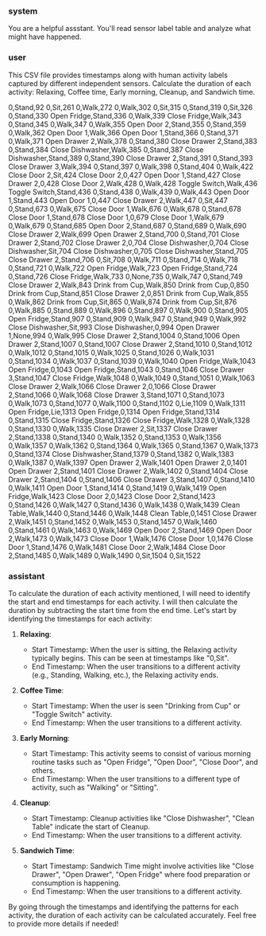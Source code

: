 ### system
You are a helpful assstant. You'll read sensor label table and analyze what might have happened.
### user

This CSV file provides timestamps along with human activity labels captured by different independent sensors.
Calculate the duration of each activity: Relaxing, Coffee time, Early morning, Cleanup, and Sandwich time.
    
0,Stand,92
0,Sit,261
0,Walk,272
0,Walk,302
0,Sit,315
0,Stand,319
0,Sit,326
0,Stand,330
Open Fridge,Stand,336
0,Walk,339
Close Fridge,Walk,343
0,Stand,345
0,Walk,347
0,Walk,355
Open Door 2,Stand,355
0,Stand,359
0,Walk,362
Open Door 1,Walk,366
Open Door 1,Stand,366
0,Stand,371
0,Walk,371
Open Drawer 2,Walk,378
0,Stand,380
Close Drawer 2,Stand,383
0,Stand,384
Close Dishwasher,Walk,385
0,Stand,387
Close Dishwasher,Stand,389
0,Stand,390
Close Drawer 2,Stand,391
0,Stand,393
Close Drawer 3,Walk,394
0,Stand,397
0,Walk,398
0,Stand,404
0,Walk,422
Close Door 2,Sit,424
Close Door 2,0,427
Open Door 1,Stand,427
Close Drawer 2,0,428
Close Door 2,Walk,428
0,Walk,428
Toggle Switch,Walk,436
Toggle Switch,Stand,436
0,Stand,438
0,Walk,439
0,Walk,443
Open Door 1,Stand,443
Open Door 1,0,447
Close Drawer 2,Walk,447
0,Sit,447
0,Stand,673
0,Walk,675
Close Door 1,Walk,676
0,Walk,678
0,Stand,678
Close Door 1,Stand,678
Close Door 1,0,679
Close Door 1,Walk,679
0,Walk,679
0,Stand,685
Open Door 2,Stand,687
0,Stand,689
0,Walk,690
Close Drawer 2,Walk,699
Open Drawer 2,Stand,700
0,Stand,701
Close Drawer 2,Stand,702
Close Drawer 2,0,704
Close Dishwasher,0,704
Close Dishwasher,Sit,704
Close Dishwasher,0,705
Close Dishwasher,Stand,705
Close Drawer 2,Stand,706
0,Sit,708
0,Walk,711
0,Stand,714
0,Walk,718
0,Stand,721
0,Walk,722
Open Fridge,Walk,723
Open Fridge,Stand,724
0,Stand,726
Close Fridge,Walk,733
0,None,735
0,Walk,747
0,Stand,749
Close Drawer 2,Walk,843
Drink from Cup,Walk,850
Drink from Cup,0,850
Drink from Cup,Stand,851
Close Drawer 2,0,851
Drink from Cup,Walk,855
0,Walk,862
Drink from Cup,Sit,865
0,Walk,874
Drink from Cup,Sit,876
0,Walk,885
0,Stand,889
0,Walk,896
0,Stand,897
0,Walk,900
0,Stand,905
Open Fridge,Stand,907
0,Stand,909
0,Walk,947
0,Stand,949
0,Walk,992
Close Dishwasher,Sit,993
Close Dishwasher,0,994
Open Drawer 1,None,994
0,Walk,995
Close Drawer 2,Stand,1004
0,Stand,1006
Open Drawer 2,Stand,1007
0,Stand,1007
Close Drawer 2,Stand,1010
0,Stand,1012
0,Walk,1012
0,Stand,1015
0,Walk,1025
0,Stand,1026
0,Walk,1031
0,Stand,1034
0,Walk,1037
0,Stand,1039
0,Walk,1040
Open Fridge,Walk,1043
Open Fridge,0,1043
Open Fridge,Stand,1043
0,Stand,1046
Close Drawer 3,Stand,1047
Close Fridge,Walk,1048
0,Walk,1049
0,Stand,1051
0,Walk,1063
Close Drawer 2,Walk,1066
Close Drawer 2,0,1066
Close Drawer 2,Stand,1066
0,Walk,1068
Close Drawer 3,Stand,1071
0,Stand,1073
0,Walk,1073
0,Stand,1077
0,Walk,1100
0,Stand,1102
0,Lie,1109
0,Walk,1311
Open Fridge,Lie,1313
Open Fridge,0,1314
Open Fridge,Stand,1314
0,Stand,1315
Close Fridge,Stand,1326
Close Fridge,Walk,1328
0,Walk,1328
0,Stand,1330
0,Walk,1335
Close Drawer 2,Sit,1337
Close Drawer 2,Stand,1338
0,Stand,1340
0,Walk,1352
0,Stand,1353
0,Walk,1356
0,Walk,1357
0,Walk,1362
0,Stand,1364
0,Walk,1365
0,Stand,1367
0,Walk,1373
0,Stand,1374
Close Dishwasher,Stand,1379
0,Stand,1382
0,Walk,1383
0,Walk,1387
0,Walk,1397
Open Drawer 2,Walk,1401
Open Drawer 2,0,1401
Open Drawer 2,Stand,1401
Close Drawer 2,Walk,1402
0,Stand,1404
Close Drawer 2,Stand,1404
0,Stand,1406
Close Drawer 3,Stand,1407
0,Stand,1410
0,Walk,1411
Open Door 1,Stand,1414
0,Stand,1419
0,Walk,1419
Open Fridge,Walk,1423
Close Door 2,0,1423
Close Door 2,Stand,1423
0,Stand,1426
0,Walk,1427
0,Stand,1436
0,Walk,1438
0,Walk,1439
Clean Table,Walk,1440
0,Stand,1446
0,Walk,1448
Clean Table,0,1451
Close Drawer 2,Walk,1451
0,Stand,1452
0,Walk,1453
0,Stand,1457
0,Walk,1460
0,Stand,1461
0,Walk,1463
0,Walk,1469
Open Door 2,Stand,1469
Open Door 2,Walk,1473
0,Walk,1473
Close Door 1,Walk,1476
Close Door 1,0,1476
Close Door 1,Stand,1476
0,Walk,1481
Close Door 2,Walk,1484
Close Door 2,Stand,1485
0,Walk,1489
0,Walk,1490
0,Sit,1504
0,Sit,1522

### assistant
To calculate the duration of each activity mentioned, I will need to identify the start and end timestamps for each activity. I will then calculate the duration by subtracting the start time from the end time. Let's start by identifying the timestamps for each activity:

1. **Relaxing**:
   - Start Timestamp: When the user is sitting, the Relaxing activity typically begins. This can be seen at timestamps like "0,Sit".
   - End Timestamp: When the user transitions to a different activity (e.g., Standing, Walking, etc.), the Relaxing activity ends.

2. **Coffee Time**:
   - Start Timestamp: When the user is seen "Drinking from Cup" or "Toggle Switch" activity.
   - End Timestamp: When the user transitions to a different activity.

3. **Early Morning**:
   - Start Timestamp: This activity seems to consist of various morning routine tasks such as "Open Fridge", "Open Door", "Close Door", and others.
   - End Timestamp: When the user transitions to a different type of activity, such as "Walking" or "Sitting".

4. **Cleanup**:
   - Start Timestamp: Cleanup activities like "Close Dishwasher", "Clean Table" indicate the start of Cleanup.
   - End Timestamp: When the user transitions to a different activity.

5. **Sandwich Time**:
   - Start Timestamp: Sandwich Time might involve activities like "Close Drawer", "Open Drawer", "Open Fridge" where food preparation or consumption is happening.
   - End Timestamp: When the user transitions to a different activity.

By going through the timestamps and identifying the patterns for each activity, the duration of each activity can be calculated accurately. Feel free to provide more details if needed!
